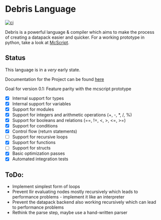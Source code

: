 # Debris Language
[![ci](https://github.com/Inky-developer/debris/workflows/ci/badge.svg)](https://github.com/Inky-developer/debris/actions)

Debris is a powerful language & compiler which aims to make the process of creating a datapack easier and quicker.
For a working prototype in python, take a look at [McScript](https://github.com/Inky-developer/mcscript).

## Status
This language is in a *very* early state. 

Documentation for the Project can be found [here](https://inky-developer.github.io/debris/debris_lang/)

Goal for version 0.1: Feature parity with the mcscript prototype
  - [x] Internal support for types
  - [x] Internal support for variables
  - [x] Support for modules
  - [x] Support for integers and arithmetic operations (+, -, *, /, %)
  - [x] Support for booleans and relations (==, !=, <, >, <=, >=)
  - [x] Support for conditions
  - [x] Control flow (return statements)
  - [ ] Support for recursive loops
  - [x] Support for functions
  - [ ] Support for structs
  - [x] Basic optimization passes
  - [x] Automated integration tests

## ToDo:
  - Implement simplest form of loops
  - Prevent llir evaluating nodes mostly recursively which leads to performance
    problems - implement it like an interpreter
  - Prevent the datapack backend also working recursively which can lead
    to performance problems
  - Rethink the parse step, maybe use a hand-written parser

